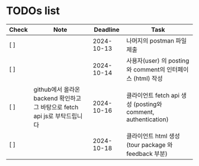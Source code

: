 # TODOs list

| Check | Note       | Deadline   | Task           |
|-------|------------|------------|----------------|
| [ ]   |            | 2024-10-13 | 나머지의 postman 파일 제출 |
| [ ]   |            | 2024-10-14  | 사용자(user) 의 posting와 comment의 인터페이스 (html) 작성 |
| [ ]   | github에서 올라온 backend 확인하고 그 바탕으로 fetch api js로 부탁드립니다            | 2024-10-16  | 클라이언트 fetch api  생성 (posting와 comment, authentication) |
| [ ]   |            | 2024-10-18  | 클라이언트 html 생성  (tour package 와 feedback 부분) |
